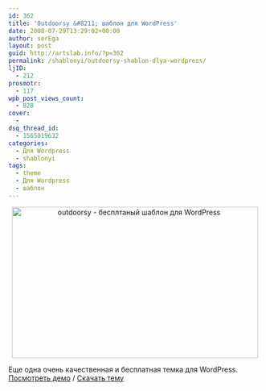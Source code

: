 ```yaml
---
id: 362
title: 'Outdoorsy &#8211; шаблон для WordPress'
date: 2008-07-29T13:29:02+00:00
author: serEga
layout: post
guid: http://artslab.info/?p=362
permalink: /shablonyi/outdoorsy-shablon-dlya-wordpress/
ljID:
  - 212
prosmotr:
  - 117
wpb_post_views_count:
  - 828
cover:
  -
dsq_thread_id:
  - 1565019632
categories:
  - Для Wordpress
  - shablonyi
tags:
  - theme
  - Для Wordpress
  - шаблон
---
```

<p style="text-align: center;">
  <img class="aligncenter" style="border: 0pt none;" src="http://img93.imageshack.us/img93/5447/outdoorsypreviewve9.jpg" alt="outdoorsy - бесплтаный шаблон для WordPress" width="490" height="300" />
</p>

Еще одна очень качественная и бесплатная темка для WordPress. <a href="http://wefunction.com/themes/index.php?preview_theme=Outdoorsy" target="_blank">Посмотреть демо</a> / <a href="http://wefunction.com/2008/07/free-theme-outdoorsy/" target="_blank">Скачать тему</a>